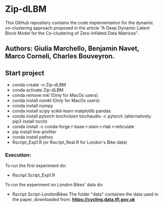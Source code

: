 # Zip-dLBM
This GitHub repository contains the code implementation for the dynamic co-clustering approach proposed in the article "A Deep Dynamic Latent Block Model for the Co-clustering of Zero-Inflated Data Matrices”.

## Authors: Giulia Marchello, Benjamin Navet, Marco Corneli, Charles Bouveyron.

## Start project
- conda create -n Zip-dLBM
- conda activate Zip-dLBM
- conda remove mkl    (Only for MacOs users)  
- conda install nomkl (Only for MacOs users)  
- conda install numpy 
- conda install  scipy scikit-learn matplotlib pandas
- conda install pytorch torchvision torchaudio -c pytorch (alternatively: pip3 install torch)
- conda install -c conda-forge r-base r-slam r-rlab r-reticulate
- pip install line-profiler 
- conda install pathos 
- Rscript_Exp1.R (or Rscript_Real.R for London's Bike data)


### Execution:
To run the first experiment do:
- Rscript Script_Exp1.R

To run the experiment on London Bikes' data do:
- Rscript Script-LondonBikes
The folder "data" containes the data used in the paper, downloaded from: **https://cycling.data.tfl.gov.uk**

